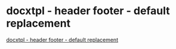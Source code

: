 # docxtpl - header footer - default replacement
[docxtpl - header footer - default replacement](https://aiwithcloud.com/2022/09/19/docxtpl___header_footer___default_replacement/)